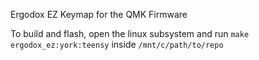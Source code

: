 Ergodox EZ Keymap for the QMK Firmware

To build and flash, open the linux subsystem and run
`make ergodox_ez:york:teensy`
inside `/mnt/c/path/to/repo`